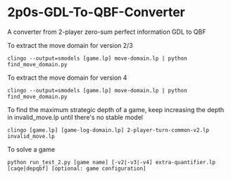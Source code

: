 # 2p0s-GDL-To-QBF-Converter
A converter from 2-player zero-sum perfect information GDL to QBF

To extract the move domain for version 2/3

```
clingo --output=smodels [game.lp] move-domain.lp | python find_move_domain.py

```

To extract the move domain for version 4

```
clingo --output=smodels [game.lp] move-domain.lp | python find_move_domain.py

```

To find the maximum strategic depth of a game, keep increasing the depth in invalid_move.lp until there's no stable model

```
clingo [game.lp] [game-log-domain.lp] 2-player-turn-common-v2.lp invalid_move.lp

```

To solve a game

```
python run_test_2.py [game name] [-v2|-v3|-v4] extra-quantifier.lp [caqe|depqbf] [optional: game configuration]

```

